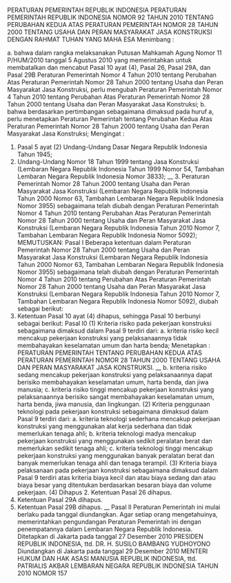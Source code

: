  PERATURAN PEMERINTAH REPUBLIK INDONESIA PERATURAN PEMERINTAH REPUBLIK INDONESIA NOMOR 92 TAHUN 2010 TENTANG PERUBAHAN KEDUA ATAS PERATURAN PEMERINTAH NOMOR 28 TAHUN 2000 TENTANG USAHA DAN PERAN MASYARAKAT JASA KONSTRUKSI
DENGAN RAHMAT TUHAN YANG MAHA ESA
Menimbang :

a. bahwa dalam rangka melaksanakan Putusan Mahkamah Agung Nomor 11 P/HUM/2010 tanggal 5 Agustus 2010 yang memerintahkan untuk membatalkan dan mencabut Pasal 10 ayat (4), Pasal 26, Pasal 29A, dan Pasal 29B Peraturan Pemerintah Nomor 4 Tahun 2010 tentang Perubahan Atas Peraturan Pemerintah Nomor 28 Tahun 2000 tentang Usaha dan Peran Masyarakat Jasa Konstruksi, perlu mengubah Peraturan Pemerintah Nomor 4 Tahun 2010 tentang Perubahan Atas Peraturan Pemerintah Nomor 28 Tahun 2000 tentang Usaha dan Peran Masyarakat Jasa Konstruksi;
b. bahwa berdasarkan pertimbangan sebagaimana dimaksud pada huruf a, perlu menetapkan Peraturan Pemerintah tentang Perubahan Kedua Atas Peraturan Pemerintah Nomor 28 Tahun 2000 tentang Usaha dan Peran Masyarakat Jasa Konstruksi;
Mengingat :

1. Pasal 5 ayat (2) Undang-Undang Dasar Negara Republik Indonesia Tahun 1945;
2. Undang-Undang Nomor 18 Tahun 1999 tentang Jasa Konstruksi (Lembaran Negara Republik Indonesia Tahun 1999 Nomor 54, Tambahan Lembaran Negara Republik Indonesia Nomor 3833); __ 3. Peraturan Pemerintah Nomor 28 Tahun 2000 tentang Usaha dan Peran Masyarakat Jasa Konstruksi (Lembaran Negara Republik Indonesia Tahun 2000 Nomor 63, Tambahan Lembaran Negara Republik Indonesia Nomor 3955) sebagaimana telah diubah dengan Peraturan Pemerintah Nomor 4 Tahun 2010 tentang Perubahan Atas Peraturan Pemerintah Nomor 28 Tahun 2000 tentang Usaha dan Peran Masyarakat Jasa Konstruksi (Lembaran Negara Republik Indonesia Tahun 2010 Nomor 7, Tambahan Lembaran Negara Republik Indonesia Nomor 5092);
MEMUTUSKAN:
Pasal I
Beberapa ketentuan dalam Peraturan Pemerintah Nomor 28 Tahun 2000 tentang Usaha dan Peran Masyarakat Jasa Konstruksi (Lembaran Negara Republik Indonesia Tahun 2000 Nomor 63, Tambahan Lembaran Negara Republik Indonesia Nomor 3955) sebagaimana telah diubah dengan Peraturan Pemerintah Nomor 4 Tahun 2010 tentang Perubahan Atas Peraturan Pemerintah Nomor 28 Tahun 2000 tentang Usaha dan Peran Masyarakat Jasa Konstruksi (Lembaran Negara Republik Indonesia Tahun 2010 Nomor 7, Tambahan Lembaran Negara Republik Indonesia Nomor 5092), diubah sebagai berikut:
1. Ketentuan Pasal 10 ayat (4) dihapus, sehingga Pasal 10 berbunyi sebagai berikut: Pasal l0 (1) Kriteria risiko pada pekerjaan konstruksi sebagaimana dimaksud dalam Pasal 9 terdiri dari:
a. kriteria risiko kecil mencakup pekerjaan konstruksi yang pelaksanaannya tidak membahayakan keselamatan umum dan harta benda; Menetapkan : PERATURAN PEMERINTAH TENTANG PERUBAHAN KEDUA ATAS PERATURAN PEMERINTAH NOMOR 28 TAHUN 2000 TENTANG USAHA DAN PERAN MASYARAKAT JASA KONSTRUKSI. __ b. kriteria risiko sedang mencakup pekerjaan konstruksi yang pelaksanaannya dapat berisiko membahayakan keselamatan umum, harta benda, dan jiwa manusia;
c. kriteria risiko tinggi mencakup pekerjaan konstruksi yang pelaksanaannya berisiko sangat membahayakan keselamatan umum, harta benda, jiwa manusia, dan lingkungan.
(2) Kriteria penggunaan teknologi pada pekerjaan konstruksi sebagaimana dimaksud dalam Pasal 9 terdiri dari:
a. kriteria teknologi sederhana mencakup pekerjaan konstruksi yang menggunakan alat kerja sederhana dan tidak memerlukan tenaga ahli;
b. kriteria teknologi madya mencakup pekerjaan konstruksi yang menggunakan sedikit peralatan berat dan memerlukan sedikit tenaga ahli;
c. kriteria teknologi tinggi mencakup pekerjaan konstruksi yang menggunakan banyak peralatan berat dan banyak memerlukan tenaga ahli dan tenaga terampil.
(3) Kriteria biaya pelaksanaan pada pekerjaan konstruksi sebagaimana dimaksud dalam Pasal 9 terdiri atas kriteria biaya kecil dan atau biaya sedang dan atau biaya besar yang ditentukan berdasarkan besaran biaya dan volume pekerjaan.
(4) Dihapus 2. Ketentuan Pasal 26 dihapus.
3. Ketentuan Pasal 29A dihapus.
4. Ketentuan Pasal 29B dihapus. __
Pasal II
Peraturan Pemerintah ini mulai berlaku pada tanggal diundangkan. Agar setiap orang mengetahuinya, memerintahkan pengundangan Peraturan Pemerintah ini dengan penempatannya dalam Lembaran Negara Republik Indonesia. Ditetapkan di Jakarta pada tanggal 27 Desember 2010 PRESIDEN REPUBLIK INDONESIA, ttd. DR. H. SUSILO BAMBANG YUDHOYONO Diundangkan di Jakarta pada tanggal 29 Desember 2010 MENTERI HUKUM DAN HAK ASASI MANUSIA REPUBLIK INDONESIA, ttd. PATRIALIS AKBAR LEMBARAN NEGARA REPUBLIK INDONESIA TAHUN 2010 NOMOR 157
